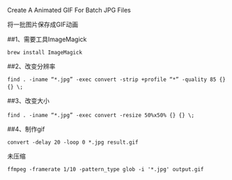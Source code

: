 Create A Animated GIF For Batch JPG Files

将一批图片保存成GIF动画

##1、需要工具ImageMagick

	brew install ImageMagick

##2、改变分辨率

	find . -iname “*.jpg” -exec convert -strip +profile “*” -quality 85 {} {} \;　
	
##3、改变大小

	find . -iname “*.jpg” -exec convert -resize 50%x50% {} {} \;　

##4、制作gif

	convert -delay 20 -loop 0 *.jpg result.gif
	
未压缩

	ffmpeg -framerate 1/10 -pattern_type glob -i '*.jpg' output.gif 